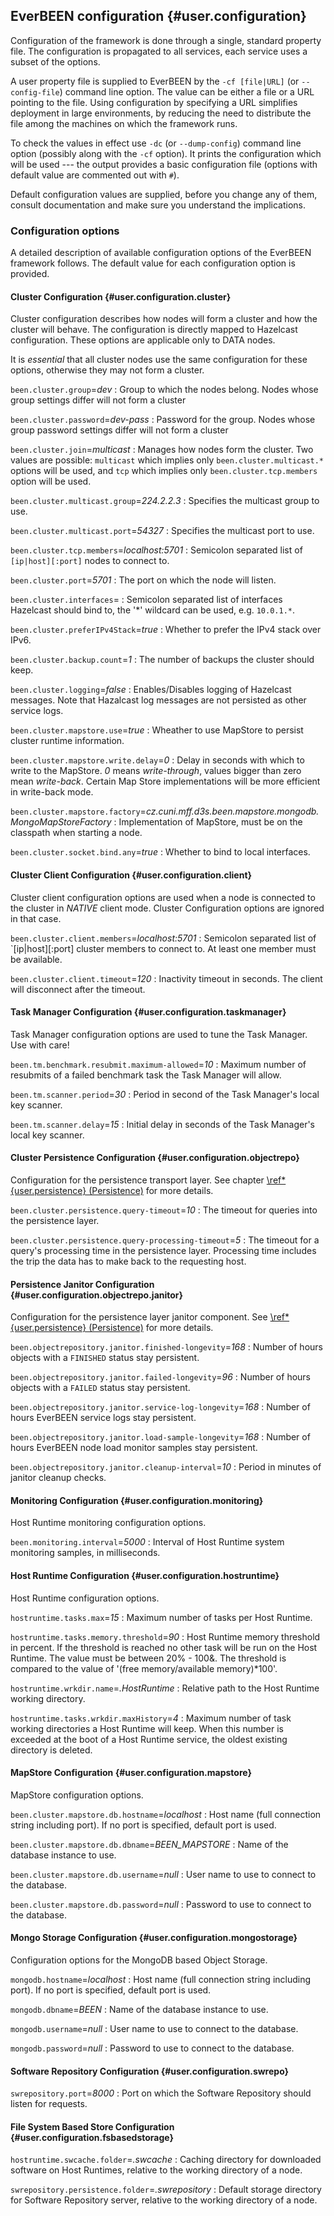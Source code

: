 ## EverBEEN configuration {#user.configuration}
Configuration of the framework is done through a single, standard property file. The configuration is propagated to all services, each service uses a subset of the options.

A user property file is supplied to EverBEEN by the `-cf [file|URL]` (or `--config-file`) command line option. The value can be either a file or a URL pointing to the file. Using configuration by specifying a URL simplifies deployment in large environments, by reducing the need to distribute the file among the machines on which the framework runs.

To check the values in effect use `-dc` (or `--dump-config`) command line option (possibly along with the `-cf` option). It prints the configuration which will be used --- the output provides a basic configuration file (options with default value are commented out with `#`).

Default configuration values are supplied, before you change any of them, consult documentation and make sure you understand the implications.

### Configuration options
A detailed description of available configuration options of the EverBEEN framework follows. The default value for each configuration option is provided.

#### Cluster Configuration {#user.configuration.cluster}
Cluster configuration describes how nodes will form a cluster and how the cluster will behave. The configuration is directly mapped to Hazelcast configuration. These options are applicable only to DATA nodes.

It is *essential* that all cluster nodes use the same configuration for these options, otherwise they may not form a cluster.

`been.cluster.group`=*dev*
:	Group to which the nodes belong. Nodes whose group settings differ will not form a cluster

`been.cluster.password`=*dev-pass*
:	Password for the group. Nodes whose group password settings differ will not form a cluster

`been.cluster.join`=*multicast*
:	Manages how nodes form the cluster. Two values are possible: `multicast` which implies only `been.cluster.multicast.*` options will be used, and `tcp` which implies only  `been.cluster.tcp.members` option will be used.

`been.cluster.multicast.group`=*224.2.2.3*
:	Specifies the multicast group to use.

`been.cluster.multicast.port`=*54327*
:	Specifies the multicast port to use.

`been.cluster.tcp.members`=*localhost:5701*
:	Semicolon separated list of `[ip|host][:port]` nodes to connect to.

`been.cluster.port`=*5701*
:	The port on which the node will listen.

`been.cluster.interfaces`=
:	Semicolon separated list of interfaces Hazelcast should bind to, the '*' wildcard can be used, e.g. `10.0.1.*`.

`been.cluster.preferIPv4Stack`=*true*
:	Whether to prefer the IPv4 stack over IPv6.

`been.cluster.backup.count`=*1*
:	The number of backups the cluster should keep.

`been.cluster.logging`=*false*
:	Enables/Disables logging of Hazelcast messages. Note that Hazalcast log messages are not persisted as other service logs.

`been.cluster.mapstore.use`=*true*
:	Wheather to use MapStore to persist cluster runtime information.

`been.cluster.mapstore.write.delay`=*0*
:	Delay in seconds with which to write to the MapStore. *0* means *write-through*, values bigger than zero mean *write-back*. Certain Map Store implementations will be more efficient in write-back mode.

`been.cluster.mapstore.factory`=*cz.cuni.mff.d3s.been.mapstore.mongodb.MongoMapStoreFactory*
:	Implementation of MapStore, must be on the classpath when starting a node.

`been.cluster.socket.bind.any`=*true*
:	Whether to bind to local interfaces.

#### Cluster Client Configuration {#user.configuration.client}
Cluster client configuration options are used when a node is connected to the cluster in *NATIVE* client mode. Cluster Configuration options are ignored in that case.

`been.cluster.client.members`=*localhost:5701*
:	Semicolon separated list of `[ip|host][:port] cluster members to connect to. At least one member must be available.

`been.cluster.client.timeout`=*120*
:	Inactivity timeout in seconds. The client will disconnect after the timeout.

#### Task Manager Configuration {#user.configuration.taskmanager}
Task Manager configuration options are used to tune the Task Manager. Use with care!

`been.tm.benchmark.resubmit.maximum-allowed`=*10*
:	Maximum number of resubmits of a failed benchmark task the Task Manager will allow.

`been.tm.scanner.period`=*30*
:	Period in second of the Task Manager's local key scanner.

`been.tm.scanner.delay`=*15*
:	Initial delay in seconds of the Task Manager's local key scanner.

#### Cluster Persistence Configuration {#user.configuration.objectrepo}
Configuration for the persistence transport layer. See chapter [\ref*{user.persistence} (Persistence)](#user.persistence) for more details.

`been.cluster.persistence.query-timeout`=*10*
:	The timeout for queries into the persistence layer.


`been.cluster.persistence.query-processing-timeout`=*5*
:	The timeout for a query's processing time in the persistence layer. Processing time includes the trip the data has to make back to the requesting host.

#### Persistence Janitor Configuration {#user.configuration.objectrepo.janitor}
Configuration for the persistence layer janitor component. See [\ref*{user.persistence} (Persistence)](#user.persistence) for more details.

`been.objectrepository.janitor.finished-longevity`=*168*
:	 Number of hours objects with a `FINISHED` status stay persistent.

`been.objectrepository.janitor.failed-longevity`=*96*
:	Number of hours objects with a `FAILED` status stay persistent.

`been.objectrepository.janitor.service-log-longevity`=*168*
:	Number of hours EverBEEN service logs stay persistent.

`been.objectrepository.janitor.load-sample-longevity`=*168*
:	Number of hours EverBEEN node load monitor samples stay persistent.

`been.objectrepository.janitor.cleanup-interval`=*10*
:	Period in minutes of janitor cleanup checks.

#### Monitoring Configuration {#user.configuration.monitoring}
Host Runtime monitoring configuration options.

`been.monitoring.interval`=*5000*
:	Interval of Host Runtime system monitoring samples, in milliseconds.

#### Host Runtime Configuration {#user.configuration.hostruntime}
Host Runtime configuration options.

`hostruntime.tasks.max`=*15*
:	Maximum number of tasks per Host Runtime.

`hostruntime.tasks.memory.threshold`=*90*
:	Host Runtime memory threshold in percent. If the threshold is reached no other task will be run on the Host Runtime. The value must be between 20% - 100&.  The threshold is compared to the value of '(free memory/available memory)*100'.

`hostruntime.wrkdir.name`=*.HostRuntime*
:	Relative path to the Host Runtime working directory.

`hostruntime.tasks.wrkdir.maxHistory`=*4*
:	 Maximum number of task working directories a Host Runtime will keep. When this number is exceeded at the boot of a Host Runtime service, the oldest existing directory is deleted.

#### MapStore Configuration {#user.configuration.mapstore}
MapStore configuration options.

`been.cluster.mapstore.db.hostname`=*localhost*
:	Host name (full connection string including port). If no port is specified, default port is used.

`been.cluster.mapstore.db.dbname`=*BEEN_MAPSTORE*
:	Name of the database instance to use.

`been.cluster.mapstore.db.username`=*null*
:	User name to use to connect to the database.

`been.cluster.mapstore.db.password`=*null*
:	Password to use to connect to the database.

#### Mongo Storage Configuration {#user.configuration.mongostorage}
Configuration options for the MongoDB based Object Storage.

`mongodb.hostname`=*localhost*
:	Host name (full connection string including port). If no port is specified, default port is used.
	
`mongodb.dbname`=*BEEN*
:	Name of the database instance to use.

`mongodb.username`=*null*
:	User name to use to connect to the database.

`mongodb.password`=*null*
:	Password to use to connect to the database.

#### Software Repository Configuration {#user.configuration.swrepo}

`swrepository.port`=*8000*
:	Port on which the Software Repository should listen for requests.

#### File System Based Store Configuration {#user.configuration.fsbasedstorage}

`hostruntime.swcache.folder`=*.swcache*
:	Caching directory for downloaded software on Host Runtimes, relative to the working directory of a node.

`swrepository.persistence.folder`=*.swrepository*
:	Default storage directory for Software Repository server, relative to the working directory of a node.

<!-- not used
`hostruntime.swcache.maxSize`=*1024*
:	Maximum size of the software cache in MBytes.	
-->
